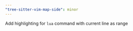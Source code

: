 ```yaml
---
"tree-sitter-vim-map-side": minor
---
```


Add highlighting for `lua` command with current line as range
